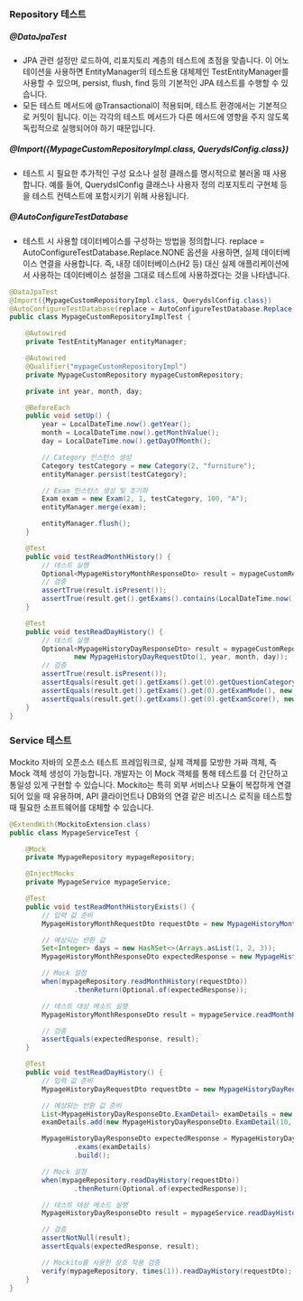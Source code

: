 ### Repository 테스트
##### @DataJpaTest
- JPA 관련 설정만 로드하여, 리포지토리 계층의 테스트에 초점을 맞춥니다. 이 어노테이션을 사용하면 EntityManager의 테스트용 대체제인 TestEntityManager를 사용할 수 있으며, persist, flush, find 등의 기본적인 JPA 테스트를 수행할 수 있습니다.
- 모든 테스트 메서드에 @Transactional이 적용되며, 테스트 환경에서는 기본적으로 커밋이 됩니다. 이는 각각의 테스트 메서드가 다른 메서드에 영향을 주지 않도록 독립적으로 실행되어야 하기 때문입니다.
##### @Import({MypageCustomRepositoryImpl.class, QuerydslConfig.class})
- 테스트 시 필요한 추가적인 구성 요소나 설정 클래스를 명시적으로 불러올 때 사용합니다. 예를 들어, QuerydslConfig 클래스나 사용자 정의 리포지토리 구현체 등을 테스트 컨텍스트에 포함시키기 위해 사용됩니다.
##### @AutoConfigureTestDatabase
- 테스트 시 사용할 데이터베이스를 구성하는 방법을 정의합니다. replace = AutoConfigureTestDatabase.Replace.NONE 옵션을 사용하면, 실제 데이터베이스 연결을 사용합니다.
즉, 내장 데이터베이스(H2 등) 대신 실제 애플리케이션에서 사용하는 데이터베이스 설정을 그대로 테스트에 사용하겠다는 것을 나타냅니다.

```java
@DataJpaTest
@Import({MypageCustomRepositoryImpl.class, QuerydslConfig.class})
@AutoConfigureTestDatabase(replace = AutoConfigureTestDatabase.Replace.NONE)
public class MypageCustomRepositoryImplTest {

    @Autowired
    private TestEntityManager entityManager;

    @Autowired
    @Qualifier("mypageCustomRepositoryImpl")
    private MypageCustomRepository mypageCustomRepository;

    private int year, month, day;

    @BeforeEach
    public void setUp() {
        year = LocalDateTime.now().getYear();
        month = LocalDateTime.now().getMonthValue();
        day = LocalDateTime.now().getDayOfMonth();

        // Category 인스턴스 생성
        Category testCategory = new Category(2, "furniture");
        entityManager.persist(testCategory);

        // Exam 인스턴스 생성 및 초기화
        Exam exam = new Exam(2, 1, testCategory, 100, "A");
        entityManager.merge(exam);

        entityManager.flush();
    }

    @Test
    public void testReadMonthHistory() {
        // 테스트 실행
        Optional<MypageHistoryMonthResponseDto> result = mypageCustomRepository.readMonthHistory(new MypageHistoryMonthRequestDto(1, year, month));
        // 검증
        assertTrue(result.isPresent());
        assertTrue(result.get().getExams().contains(LocalDateTime.now().getDayOfMonth()));
    }

    @Test
    public void testReadDayHistory() {
        // 테스트 실행
        Optional<MypageHistoryDayResponseDto> result = mypageCustomRepository.readDayHistory(
                new MypageHistoryDayRequestDto(1, year, month, day));
        // 검증
        assertTrue(result.isPresent());
        assertEquals(result.get().getExams().get(0).getQuestionCategoryName(), new MypageHistoryDayResponseDto.ExamDetail(100, "furniture", "A").getQuestionCategoryName());
        assertEquals(result.get().getExams().get(0).getExamMode(), new MypageHistoryDayResponseDto.ExamDetail(100, "furniture", "A").getExamMode());
        assertEquals(result.get().getExams().get(0).getExamScore(), new MypageHistoryDayResponseDto.ExamDetail(100, "furniture", "A").getExamScore());
    }
}
```

### Service 테스트
Mockito
자바의 오픈소스 테스트 프레임워크로, 실제 객체를 모방한 가짜 객체, 즉 Mock 객체 생성이 가능합니다. 개발자는 이 Mock 객체를 통해 테스트를 더 간단하고 통일성 있게 구현할 수 있습니다. 
Mockito는 특히 외부 서비스나 모듈이 복잡하게 연결되어 있을 때 유용하며, API 클라이언트나 DB와의 연결 같은 비즈니스 로직을 테스트할 때 필요한 소프트웨어를 대체할 수 있습니다.

```java
@ExtendWith(MockitoExtension.class)
public class MypageServiceTest {

    @Mock
    private MypageRepository mypageRepository;

    @InjectMocks
    private MypageService mypageService;

    @Test
    public void testReadMonthHistoryExists() {
        // 입력 값 준비
        MypageHistoryMonthRequestDto requestDto = new MypageHistoryMonthRequestDto(1, 2024, 3);

        // 예상되는 반환 값
        Set<Integer> days = new HashSet<>(Arrays.asList(1, 2, 3));
        MypageHistoryMonthResponseDto expectedResponse = new MypageHistoryMonthResponseDto(days);

        // Mock 설정
        when(mypageRepository.readMonthHistory(requestDto))
                .thenReturn(Optional.of(expectedResponse));

        // 테스트 대상 메소드 실행
        MypageHistoryMonthResponseDto result = mypageService.readMonthHistory(requestDto);

        // 검증
        assertEquals(expectedResponse, result);
    }

    @Test
    public void testReadDayHistory() {
        // 입력 값 준비
        MypageHistoryDayRequestDto requestDto = new MypageHistoryDayRequestDto(1, 2024, 3, 22);

        // 예상되는 반환 값 준비
        List<MypageHistoryDayResponseDto.ExamDetail> examDetails = new ArrayList<>();
        examDetails.add(new MypageHistoryDayResponseDto.ExamDetail(10, "수학", "A"));

        MypageHistoryDayResponseDto expectedResponse = MypageHistoryDayResponseDto.builder()
                .exams(examDetails)
                .build();

        // Mock 설정
        when(mypageRepository.readDayHistory(requestDto))
                .thenReturn(Optional.of(expectedResponse));

        // 테스트 대상 메소드 실행
        MypageHistoryDayResponseDto result = mypageService.readDayHistory(requestDto);

        // 검증
        assertNotNull(result);
        assertEquals(expectedResponse, result);

        // Mockito를 사용한 상호 작용 검증
        verify(mypageRepository, times(1)).readDayHistory(requestDto);
    }
}
```
